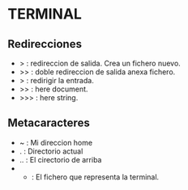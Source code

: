 # TERMINAL

## Redirecciones

* &gt; : redireccion de salida. Crea un fichero nuevo.
* &gt;&gt; : doble redireccion de salida anexa fichero.
* &gt; : redirigir la entrada.
* &gt;&gt; : here document.
* &gt;&gt;&gt; : here string.


## Metacaracteres

* ~   : Mi direccion home
* .   : Directorio actual
* ..  : El cirectorio de arriba
* -   : El fichero que representa la terminal.
